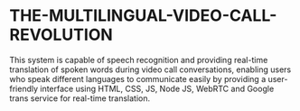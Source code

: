 # THE-MULTILINGUAL-VIDEO-CALL-REVOLUTION
This system is capable of speech recognition and providing real-time translation of spoken words during video call conversations, enabling users who speak different languages to communicate easily by providing a user-friendly interface using HTML, CSS, JS, Node JS, WebRTC and Google trans service for real-time translation. 
